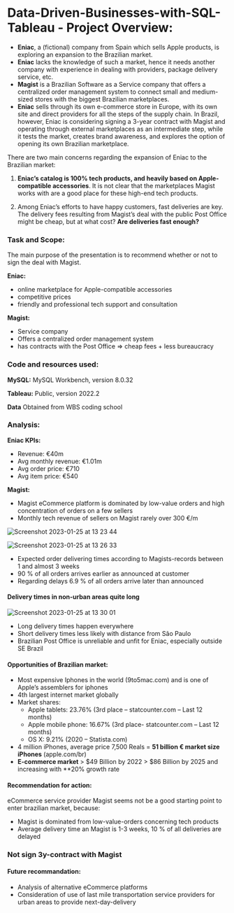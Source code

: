 # Data-Driven-Businesses-with-SQL-Tableau - Project Overview:

* **Eniac**, a (fictional) company from Spain which sells Apple products, is exploring an expansion to the Brazilian market.
* **Eniac** lacks the knowledge of such a market, hence it needs another company with experience in dealing with providers, package delivery service, etc.
* **Magist** is a Brazilian Software as a Service company that offers a centralized order management system to connect small and medium-sized stores with the biggest Brazilian marketplaces.
* **Eniac** sells through its own e-commerce store in Europe, with its own site and direct providers for all the steps of the supply chain. In Brazil, however, Eniac is considering signing a 3-year contract with Magist and operating through external marketplaces as an intermediate step, while it tests the market, creates brand awareness, and explores the option of opening its own Brazilian marketplace.

There are two main concerns regarding the expansion of Eniac to the Brazilian market:

1. **Eniac’s catalog is 100% tech products, and heavily based on Apple-compatible accessories**. It is not clear that the marketplaces Magist works with are a good place for these high-end tech products.

1. Among Eniac’s efforts to have happy customers, fast deliveries are key. The delivery fees resulting from Magist’s deal with the public Post Office might be cheap, but at what cost? **Are deliveries fast enough?**

### Task and Scope:

The main purpose of the presentation is to recommend whether or not to sign the deal with Magist.

**Eniac:**
* online marketplace for Apple-compatible accessories
* competitive prices
* friendly and professional tech support and consultation

**Magist:**
* Service company
* Offers a centralized order management system
* has contracts with the Post Office ⇒ cheap fees + less bureaucracy 


### Code and resources used:

**MySQL:** MySQL Workbench, version 8.0.32

**Tableau:** Public, version 2022.2

**Data** Obtained from WBS coding school


### Analysis:

**Eniac KPIs:**

* Revenue: €40m
* Avg monthly revenue: €1.01m
* Avg order price: €710
* Avg item price: €540

**Magist:**

* Magist eCommerce platform is dominated by low-value orders and high concentration of orders on a few sellers
* Monthly tech revenue of sellers on Magist rarely over 300 €/m

![Screenshot 2023-01-25 at 13 23 44](https://user-images.githubusercontent.com/99658869/214562502-cd3bd190-8300-4d41-bfe6-5d3d3eafd8c3.png)

![Screenshot 2023-01-25 at 13 26 33](https://user-images.githubusercontent.com/99658869/214563085-7d96b3e6-545f-441d-857a-3f85ee84f4d6.png)

* Expected order delivering times according to Magists-records between 1 and almost 3 weeks
* 90 % of all orders arrives earlier as announced at customer
* Regarding delays 6.9 % of all orders arrive later than announced

#### Delivery times in non-urban areas quite long

![Screenshot 2023-01-25 at 13 30 01](https://user-images.githubusercontent.com/99658869/214563724-abd77c5d-71e8-4cb8-a10b-04d435192960.png)

* Long delivery times happen everywhere
* Short delivery times less likely with distance from São Paulo
* Brazilian Post Office is unreliable and unfit for Eniac, especially outside SE Brazil

#### Opportunities of Brazilian market:

* Most expensive Iphones in the world (9to5mac.com) and is one of Apple’s assemblers for iphones
* 4th largest internet market globally
* Market shares: 
  * Apple tablets: 23.76% (3rd place – statcounter.com – Last 12 months)
  * Apple mobile phone: 16.67% (3rd place- statcounter.com – Last 12 months)
  * OS X: 9.21% (2020 – Statista.com)
* 4 million iPhones, average price 7,500 Reals = **51 billion € market size iPhones** (apple.com/br)
* **E-commerce market** > $49 Billion by 2022 > $86 Billion by 2025 and increasing with **20% growth rate

#### Recommendation for action:

eCommerce service provider Magist seems not be a good starting point to enter brazilian market, because:
* Magist is dominated from low-value-orders concerning tech products
* Average delivery time an Magist is 1-3 weeks, 10 % of all deliveries are delayed

### Not sign 3y-contract with Magist

#### Future recommandation:

* Analysis of alternative eCommerce platforms
* Consideration of use of last mile transportation service providers for urban areas to provide next-day-delivery


